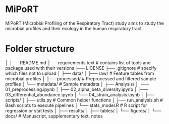 # MiPoRT
MiPoRT (Microbial Profiling of the Respiratory Tract) study aims to study the microbial profiles and their ecology in the human respiratory tract. 

# Folder structure
│
├── README.md
├── requirements.text			# contains list of tools and package used with their versions
├── LICENSE
├── .gitignore			# specify which files not to upload
│
├── data/
│   ├── raw/                 # Feature tables from microbial profiles
│   ├── processed/           # Preprocessed and filtered sample profiles
│   └── metadata/            # Sample metadata
│
├── Analysis/
│   ├── 01_preprocessing.ipynb
│   ├── 02_alpha_beta_diversity.ipynb
│   ├── 03_differential_abundance.ipynb
│   └── 04_strain_analysis.ipynb
│
├── scripts/
│   ├── utils.py             # Common helper functions
│   ├── run_analysis.sh      # Bash scripts to execute pipelines
│   └── stats_model.R        # R script for regression or stat tests
│
├── results/
│   ├── tables/
│   └── figures/
│
└── docs/                    # Manuscript, supplementary text, notes